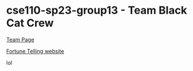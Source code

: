 # cse110-sp23-group13 - Team Black Cat Crew

[Team Page](/admin/team.md)


[Fortune Telling website](https://cse110-sp23-group13.github.io/cse110-sp23-group13/Fortune-Teller)

lol